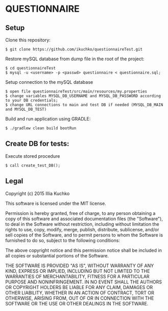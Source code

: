 # QUESTIONNAIRE

#####

## Setup

Clone this repository:
```
$ git clone https://github.com/ikuchko/questionnaireTest.git
```

Restore mySQL database from dump file in the root of the project:
```
$ cd questionnaireTest
$ mysql -u <username> -p <passwd> questionnaire < questionnaire.sql;
```

Setup connection to the mySQL database
```
$ open file questionnaireTest/src/main/resources/my.properties
$ change variables MYSQL_DB_USERNAME and MYSQL_DB_PASSWORD according to your DB credentials;
$ change URL connections to main and test DB if needed (MYSQL_DB_MAIN and MYSQL_DB_TEST)
```

Build and run application using GRADLE:
```
$ ./gradlew clean build bootRun
```

## Create DB for tests:

Execute stored procedure
```
$ call create_test_DB();
```

## Legal

Copyright (c) 2015 Illia Kuchko

This software is licensed under the MIT license.

Permission is hereby granted, free of charge, to any person obtaining a copy
of this software and associated documentation files (the "Software"), to deal
in the Software without restriction, including without limitation the rights
to use, copy, modify, merge, publish, distribute, sublicense, and/or sell
copies of the Software, and to permit persons to whom the Software is
furnished to do so, subject to the following conditions:

The above copyright notice and this permission notice shall be included in
all copies or substantial portions of the Software.

THE SOFTWARE IS PROVIDED "AS IS", WITHOUT WARRANTY OF ANY KIND, EXPRESS OR
IMPLIED, INCLUDING BUT NOT LIMITED TO THE WARRANTIES OF MERCHANTABILITY,
FITNESS FOR A PARTICULAR PURPOSE AND NONINFRINGEMENT. IN NO EVENT SHALL THE
AUTHORS OR COPYRIGHT HOLDERS BE LIABLE FOR ANY CLAIM, DAMAGES OR OTHER
LIABILITY, WHETHER IN AN ACTION OF CONTRACT, TORT OR OTHERWISE, ARISING FROM,
OUT OF OR IN CONNECTION WITH THE SOFTWARE OR THE USE OR OTHER DEALINGS IN
THE SOFTWARE.

